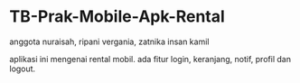 # TB-Prak-Mobile-Apk-Rental
anggota nuraisah, ripani vergania, zatnika insan kamil

aplikasi ini mengenai rental mobil. ada fitur login, keranjang, notif, profil dan logout.

